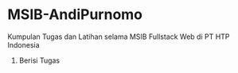 # MSIB-AndiPurnomo
Kumpulan Tugas dan Latihan selama MSIB Fullstack Web di PT HTP Indonesia
1. Berisi Tugas
